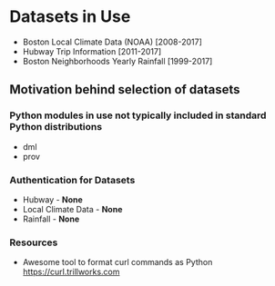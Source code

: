 # Datasets in Use
* Boston Local Climate Data (NOAA) [2008-2017]
* Hubway Trip Information [2011-2017]
* Boston Neighborhoods Yearly Rainfall [1999-2017]


## Motivation behind selection of datasets



### Python modules in use not typically included in standard Python distributions
* dml
* prov

### Authentication for Datasets
* Hubway - __None__
* Local Climate Data - __None__
* Rainfall - __None__


### Resources
* Awesome tool to format curl commands as Python https://curl.trillworks.com
